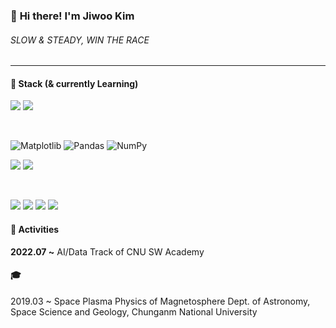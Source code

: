 ### 👋 **Hi there! I'm Jiwoo Kim**

###### *SLOW & STEADY, WIN THE RACE*


------

#### 🌱 Stack (& currently Learning)

<img src="https://img.shields.io/badge/Python-3776AB?style=flat&logo=Python&logoColor=white"> <img src="https://img.shields.io/badge/idl-004880?style=flat&logo=idl&logoColor=white">

<br>

![Matplotlib](https://img.shields.io/badge/Matplotlib-%23ffffff.svg?style=flat&logo=Matplotlib&logoColor=black) ![Pandas](https://img.shields.io/badge/pandas-%23150458.svg?style=flat&logo=pandas&logoColor=white)  ![NumPy](https://img.shields.io/badge/numpy-%23013243.svg?style=flat&logo=numpy&logoColor=white)

<img src="https://img.shields.io/badge/PyTorch-EE4C2C?style=flat&logo=PyTorch&logoColor=white"> <img src="https://img.shields.io/badge/scikit-learn-F7931E?style=flat&logo=scikit-learn &logoColor=white">

<br>

<img src="https://img.shields.io/badge/github-181717?style=flat&logo=github&logoColor=white"> <img src="https://img.shields.io/badge/Notion-000000?style=flat&logo=Notion&logoColor=white"> <img src="https://img.shields.io/badge/Tistory-000000?style=flat&logo=Tistory&logoColor=white"> <img src="https://img.shields.io/badge/AdobePhotoshop-31A8FF?style=flat&logo=AdobePhotoshop&logoColor=white">


#### 🔭 Activities
**2022.07 ~** AI/Data Track of CNU SW Academy



#### 🎓
2019.03 ~ 
Space Plasma Physics of Magnetosphere
Dept. of Astronomy, Space Science and Geology, Chunganm National University








<!--
**JiwooKimm/JiwooKimm** is a ✨ _special_ ✨ repository because its `README.md` (this file) appears on your GitHub profile.

Here are some ideas to get you started:

- 🔭 I’m currently working on ...
- 🌱 I’m currently learning ...
- 👯 I’m looking to collaborate on ...
- 🤔 I’m looking for help with ...
- 💬 Ask me about ...
- 📫 How to reach me: ...
- 😄 Pronouns: ...
- ⚡ Fun fact: ...
-->
